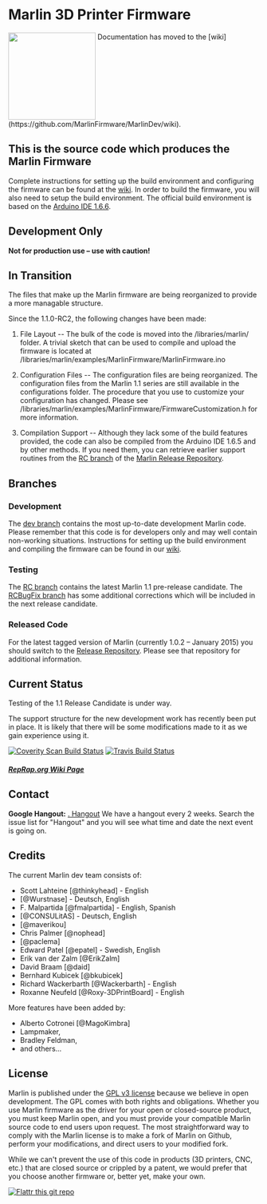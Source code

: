 # Marlin 3D Printer Firmware
<img align="top" width=175 src="Documentation/Logo/Marlin%20Logo%20GitHub.png" />
 Documentation has moved to the [wiki](https://github.com/MarlinFirmware/MarlinDev/wiki).

## This is the source code which produces the Marlin Firmware
Complete instructions for setting up the build environment and configuring the firmware can be found at the [wiki](https://github.com/MarlinFirmware/MarlinDev/wiki).  In order to build the firmware, you will also need to setup the build environment. The official build environment is based on the [Arduino IDE 1.6.6](https://www.arduino.cc/Main/Software).

## Development Only

__Not for production use – use with caution!__

## In Transition

The files that make up the Marlin firmware are being reorganized to provide a more managable structure.

Since the 1.1.0-RC2, the following changes have been made:

1) File Layout --
   The bulk of the code is moved into the <sketchbook>/libraries/marlin/ folder.
   A trivial sketch that can be used to compile and upload the firmware is located at <sketchbook>/libraries/marlin/examples/MarlinFirmware/MarlinFirmware.ino

2) Configuration Files --
   The configuration files are being reorganized. The configuration files from the Marlin 1.1 series are still available in the configurations folder.
   The procedure that you use to customize your configuration has changed. Please see <sketchbook>/libraries/marlin/examples/MarlinFirmware/FirmwareCustomization.h for more information.

3) Compilation Support --
   Although they lack some of the build features provided, the code can also be compiled from the Arduino IDE 1.6.5 and by other methods.
   If you need them, you can retrieve earlier support routines from the [RC branch](https://github.com/MarlinFirmware/Marlin/tree/RC) of the [Marlin Release Repository](https://github.com/MarlinFirmware/Marlin).

## Branches
### Development
The [dev branch](https://github.com/MarlinFirmware/MarlinDev/tree/dev) contains the most up-to-date development Marlin code. Please remember that this code is for developers only and may well contain non-working situations. Instructions for setting up the build environment and compiling the firmware can be found in our [wiki](https://github.com/MarlinFirmware/MarlinDev/wiki).

### Testing
The [RC branch](https://github.com/MarlinFirmware/Marlin/tree/RC) contains the latest Marlin 1.1 pre-release candidate.
The [RCBugFix branch](https://github.com/MarlinFirmware/Marlin/tree/RCBugFix) has some additional corrections which will be included in the next release candidate.

### Released Code
For the latest tagged version of Marlin (currently 1.0.2 – January 2015) you should switch to the [Release Repository](https://github.com/MarlinFirmware/Marlin). Please see that repository for additional information.

## Current Status

Testing of the 1.1 Release Candidate is under way.

The support structure for the new development work has recently been put in place. It is likely that there will be some modifications made to it as we gain experience using it.

[![Coverity Scan Build Status](https://scan.coverity.com/projects/2224/badge.svg)](https://scan.coverity.com/projects/2224)
[![Travis Build Status](https://travis-ci.org/MarlinFirmware/MarlinDev.svg)](https://travis-ci.org/MarlinFirmware/MarlinDev)

##### [RepRap.org Wiki Page](http://reprap.org/wiki/Marlin)

## Contact

__Google Hangout:__ <a href="https://plus.google.com/hangouts/_/gxn3wrea5gdhoo223yimsiforia" target="_blank">. Hangout</a> We have a hangout every 2 weeks. Search the issue list for "Hangout" and you will see what time and date the next event is going on.

## Credits

The current Marlin dev team consists of:

 - Scott Lahteine [@thinkyhead] - English
 - [@Wurstnase] - Deutsch, English
 - F. Malpartida [@fmalpartida] - English, Spanish
 - [@CONSULitAS] - Deutsch, English
 - [@maverikou]
 - Chris Palmer [@nophead]
 - [@paclema]
 - Edward Patel [@epatel] - Swedish, English
 - Erik van der Zalm [@ErikZalm]
 - David Braam [@daid]
 - Bernhard Kubicek [@bkubicek]
 - Richard Wackerbarth [@Wackerbarth] - English
 - Roxanne Neufeld [@Roxy-3DPrintBoard] - English

More features have been added by:
  - Alberto Cotronei [@MagoKimbra]
  - Lampmaker,
  - Bradley Feldman,
  - and others...

## License

Marlin is published under the [GPL v3 license](/LICENSE) because we believe in open development. The GPL comes with both rights and obligations. Whether you use Marlin firmware as the driver for your open or closed-source product, you must keep Marlin open, and you must provide your compatible Marlin source code to end users upon request. The most straightforward way to comply with the Marlin license is to make a fork of Marlin on Github, perform your modifications, and direct users to your modified fork.

While we can't prevent the use of this code in products (3D printers, CNC, etc.) that are closed source or crippled by a patent, we would prefer that you choose another firmware or, better yet, make your own.

[![Flattr this git repo](http://api.flattr.com/button/flattr-badge-large.png)](https://flattr.com/submit/auto?user_id=ErikZalm&url=https://github.com/MarlinFirmware/MarlinDev&title=Marlin&language=&tags=github&category=software)
